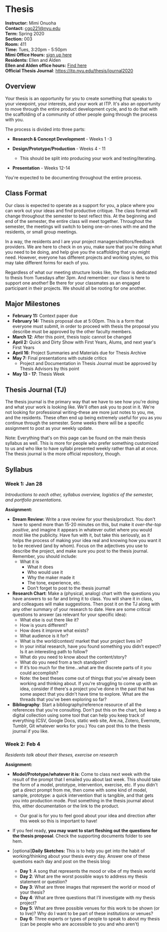# Thesis 

**Instructor:** Mimi Onuoha  
**Contact:** cgo221@nyu.edu	 
**Term:** Spring 2020  
**Section:** 003   
**Room:** 411  
**Time:** Tues, 3:20pm - 5:50pm  
**Mimi Office Hours:** [sign up here](https://calendar.google.com/calendar/selfsched?sstoken=UUl0bkJBeEw5QmpTfGRlZmF1bHR8MTVmMGJiY2ZkYjkyNWQ0NGQ1Y2YzODliMDQ0MmRlODU)  
**Residents:** Ellen and Alden   
**Ellen and Alden office hours:** [Find here](https://itp.nyu.edu/residents/contact-the-residents/)  
**Official Thesis Journal**: https://itp.nyu.edu/thesis/journal2020

## Overview

Your thesis is an opportunity for you to create something that speaks to your viewpoint, your interests, and your work at ITP. It's also an opportunity to move through the entire product development cycle, and to do that with the scaffolding of a community of other people going through the process with you. 

The process is divided into three parts:

- **Research & Concept Development** - Weeks 1 -3

- **Design/Prototype/Production** - Weeks 4 - 11
  - This should be split into producing your work and testing/iterating. 
- **Presentation** - Weeks 12-14 

You're expected to be documenting throughout the entire process. 

## Class Format 

Our class is expected to operate as a support for you, a place where you can work out your ideas and find productive critique. The class format will change throughout the semester to best reflect this. At the beginning and end of the semester, the entire class will meet together. Throughout the semester, the meetings will switch to being one-on-ones with me and the residents, or small group meetings.

In a way, the residents and I are your project managers/editors/feedback providers. We are here to check in on you, make sure that you're doing what you need to be doing, and help give you the scaffolding that you might need. However, everyone has different projects and working styles, so this may take different forms for each of you. 

Regardless of what our meeting structure looks like, the floor is dedicated to thesis from Tuesdays after 3pm. And remember: our class is here to support one another! Be there for your classmates as an engaged participant in their projects. We should all be rooting for one another. 

## Major Milestones

- **February 11:** Context paper due 
- **February 14:** Thesis proposal due at 5:00pm. This is a form that everyone must submit, in order to proceed with thesis the proposal you describe must be approved by the other faculty members. 
- **March 12**: After this point, thesis topic cannot be changed
- **April 2:** Quick and Dirty Show with First Years, Alums, and next year's First Years 
- **April 16**: Project Summaries and Materials due for Thesis Archive
- **May 7:** Final presentations with outside critics 
  - Project and Documentation in Thesis Journal must be approved by Thesis Advisors by this point 
- **May 13 - 17**: Thesis Week 

## Thesis Journal (TJ)

The thesis journal is the primary way that we have to see how you're doing and what your work is looking like. We'll often ask you to post in it. We're not looking for professional writing–these are more just notes to you, me, and the residents. These often end up being extremely useful for you as you continue through the semester. Some weeks there will be a specific assignment to post as your weekly update. 

Note: Everything that's on this page can be found on the main thesis syllabus as well. This is more for people who prefer something customized to us and who like to have syllabi presented weekly rather than all at once. The thesis journal is the more official repository, though. 

## Syllabus 

### Week 1: Jan 28

*Introductions to each other, syllabus overview, logistics of the semester, and portfolio presentations.*

**Assignment:** 

-  **Dream Review:** Write a rave review for your thesis/product.  You don't have to spend more than 15-20 minutes on this, but make it *over-the-top positive*, and imagine it appears in whatever outlet where you would most like the publicity. Have fun with it, but take this seriously, as it helps the process of making your idea real and knowing how you want it to be received (and by whom).  Focus on the adjectives you use to describe the project, and make sure you post to the thesis journal. Remember, you should include: 
  	- What it is 
  	  	- What it does 
  	  	- Who would use it
  	  	- Why the maker made it
  	  	- The tone, experience, etc. 
  	  	- Don't forget to post to the thesis journal! 
- **Research Chart**: Make a (physical, analog) chart with the questions you have answers to so far and bring it to class. You will share it in class, and colleagues will make suggestions. Then post it on the TJ along with any other summary of your research to date. Here are some critical questions to answer (as relevant for your specific idea):
  -  What else is out there like it? 
  - How is yours different? 
  - How does it improve what exists? 
  - What audience is it for? 
  - What is the world/context/ market that your project lives in? 
  - In your initial research, have you found something you didn’t expect? Is it an interesting path to follow? 
  - What do you need to know about the content/story? 
  - What do you need from a tech standpoint? 
  - If it’s too much for the time...what are the discrete parts of it you could accomplish? 
  - Note: the best theses come out of things that you've already been working and thinking about. If you're struggling to come up with an idea, consider if there's a project you've done in the past that has some aspect that you didn't have time to explore. What are the threads that you've been exploring so far?  
- **Bibliography**: Start a bibliography/reference resource of all the references that you're consulting. Don't put this on the chart, but keep a digital collection using some tool that can help you keep track of everything (CSV, Google Docs, static web site, Are.na, Zotero, Evernote, Tumblr, Git whatever works for you.) You can post this to the thesis journal if you like. 

### Week 2: Feb 4 

*Residents talk about their theses, exercise on research*

**Assignment:** 

- **Model/Prototype/whatever it is**: Come to class next week with the result of the prompt that I emailed you about last week. This should take the form of a model, prototype, intervention, exercise, etc. If you didn't get a direct prompt from me, then come with some kind of model, sample, prototype: a quick intervention that is tangible, and that gets you into production mode. Post something in the thesis journal about this, either documentation or the link to the product. 

  - Our goal is for you to feel good about your idea and direction after this week so this is important to have!

- If you feel ready, **you may want to start fleshing out the questions for the thesis proposal**. Check the supporting documents folder to see hem. 

- [optional]**Daily Sketches:** This is to help you get into the habit of working/thinking about your thesis every day. Answer one of these questions each day and post on the thesis blog:

  - **Day 1**: A song that represents the mood or vibe of my thesis world
  - **Day 2**: What are the worst possible ways to address my thesis statement or question?
  - **Day 3**: What are three images that represent the world or mood of your thesis?
  - **Day 4**: What are three questions that I’ll investigate with my thesis project?
  - **Day 5**: What are three possible venues for this work to be shown (or to live)? Why do I want to be part of these institutions or venues?
  - **Day 6**: Three experts or types of people to speak to about my thesis (can be people who are accessible to you and who aren't)

  

  